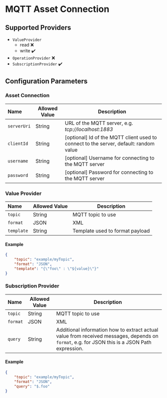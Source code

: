 # MQTT Asset Connection

## Supported Providers

-   `ValueProvider`
    -   read ❌
	-   write ✔️
-   `OperationProvider` ❌
-   `SubscriptionProvider` ✔️

## Configuration Parameters

### Asset Connection

| Name | Allowed Value | Description |
|:--| -- | -- |
| `serverUri` | String | URL of the MQTT server, e.g. _tcp://localhost:1883_ |
| `clientId` | String | [optional] Id of the MQTT client used to connect to the server, default: random value |
| `username` | String | [optional] Username for connecting to the MQTT server |
| `password` | String | [optional] Password for connecting to the MQTT server |

### Value Provider

| Name | Allowed Value | Description |
|:--| -- | -- |
| `topic` | String | MQTT topic to use |
| `format` | JSON|XML | Content format of payload, default: JSON |
| `template` | String | Template used to format payload

#### Example

```json
{
	"topic": "example/myTopic",
	"format": "JSON",
	"template": "{\"foo\" : \"${value}\"}"
}
```

### Subscription Provider

| Name | Allowed Value | Description |
|:--| -- | -- |
| `topic` | String | MQTT topic to use |
| `format` | JSON|XML | Content format of payload, default: JSON |
| `query` | String | Additional information how to extract actual value from received messages, depends on `format`, e.g. for JSON this is a JSON Path expression.

#### Example

```json
{
	"topic": "example/myTopic",
	"format": "JSON",
	"query": "$.foo"
}
```
